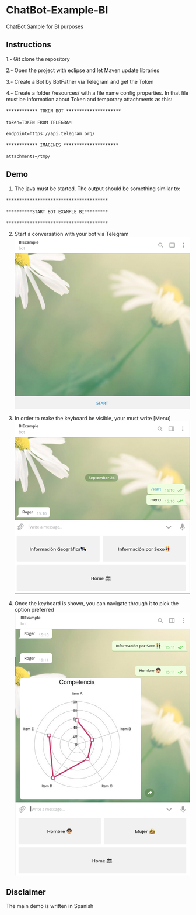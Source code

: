 # ChatBot-Example-BI
ChatBot Sample for BI purposes

## Instructions

1.- Git clone the repository

2.- Open the project with eclipse and let Maven update libraries

3.- Create a Bot by BotFather via Telegram and get the Token

4.- Create a folder /resources/ with a file name config.properties. In that file must be information about Token and temporary attachments as this: 

`************ TOKEN BOT *********************`

`token=TOKEN FROM TELEGRAM`

`endpoint=https://api.telegram.org/`

`************ IMAGENES *********************`

`attachments=/tmp/`


## Demo
1. The java must be started. The output should be something similar to:

`***************************************`

`**********START BOT EXAMPLE BI*********`

`***************************************`


2. Start a conversation with your bot via Telegram
![Alt text](images_readme/1.startbot.png?raw=true "Start Bot")

3. In order to make the keyboard be visible, your must write [Menu]
![Alt text](images_readme/2.menu.png?raw=true "Keyboard")

4. Once the keyboard is shown, you can navigate through it to pick the option preferred
![Alt text](images_readme/3.example.png?raw=true "Option Sample")


## Disclaimer

The main demo is written in Spanish 
